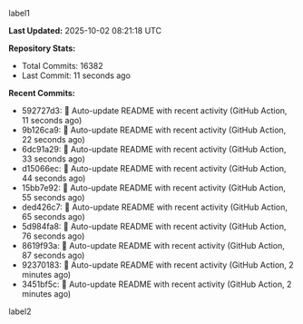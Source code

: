 
label1 
<!-- ACTIVITY_START -->
**Last Updated:** 2025-10-02 08:21:18 UTC

**Repository Stats:**
- Total Commits: 16382
- Last Commit: 11 seconds ago

**Recent Commits:**
- 592727d3: 🤖 Auto-update README with recent activity (GitHub Action, 11 seconds ago)
- 9b126ca9: 🤖 Auto-update README with recent activity (GitHub Action, 22 seconds ago)
- 6dc91a29: 🤖 Auto-update README with recent activity (GitHub Action, 33 seconds ago)
- d15066ec: 🤖 Auto-update README with recent activity (GitHub Action, 44 seconds ago)
- 15bb7e92: 🤖 Auto-update README with recent activity (GitHub Action, 55 seconds ago)
- ded426c7: 🤖 Auto-update README with recent activity (GitHub Action, 65 seconds ago)
- 5d984fa8: 🤖 Auto-update README with recent activity (GitHub Action, 76 seconds ago)
- 8619f93a: 🤖 Auto-update README with recent activity (GitHub Action, 87 seconds ago)
- 92370183: 🤖 Auto-update README with recent activity (GitHub Action, 2 minutes ago)
- 3451bf5c: 🤖 Auto-update README with recent activity (GitHub Action, 2 minutes ago)
<!-- ACTIVITY_END -->

label2
